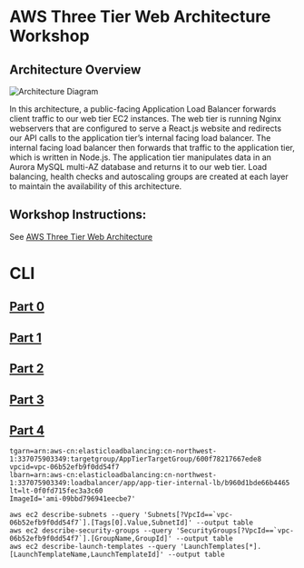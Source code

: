# AWS Three Tier Web Architecture Workshop

## Architecture Overview
![Architecture Diagram](https://github.com/aws-samples/aws-three-tier-web-architecture-workshop/blob/main/application-code/web-tier/src/assets/3TierArch.png)

In this architecture, a public-facing Application Load Balancer forwards client traffic to our web tier EC2 instances. The web tier is running Nginx webservers that are configured to serve a React.js website and redirects our API calls to the application tier’s internal facing load balancer. The internal facing load balancer then forwards that traffic to the application tier, which is written in Node.js. The application tier manipulates data in an Aurora MySQL multi-AZ database and returns it to our web tier. Load balancing, health checks and autoscaling groups are created at each layer to maintain the availability of this architecture.

## Workshop Instructions:

See [AWS Three Tier Web Architecture](https://catalog.us-east-1.prod.workshops.aws/workshops/85cd2bb2-7f79-4e96-bdee-8078e469752a/en-US)

# CLI
## [Part 0](part0.md)
## [Part 1](part1.md)
## [Part 2](part2.md)
## [Part 3](part3.md)
## [Part 4](part4.md)
```
tgarn=arn:aws-cn:elasticloadbalancing:cn-northwest-1:337075903349:targetgroup/AppTierTargetGroup/600f78217667ede8
vpcid=vpc-06b52efb9f0dd54f7
lbarn=arn:aws-cn:elasticloadbalancing:cn-northwest-1:337075903349:loadbalancer/app/app-tier-internal-lb/b960d1bde66b4465
lt=lt-0f0fd715fec3a3c60
ImageId='ami-09bbd796941eecbe7'
```
```
aws ec2 describe-subnets --query 'Subnets[?VpcId==`vpc-06b52efb9f0dd54f7`].[Tags[0].Value,SubnetId]' --output table
aws ec2 describe-security-groups --query 'SecurityGroups[?VpcId==`vpc-06b52efb9f0dd54f7`].[GroupName,GroupId]' --output table
aws ec2 describe-launch-templates --query 'LaunchTemplates[*].[LaunchTemplateName,LaunchTemplateId]' --output table
```

